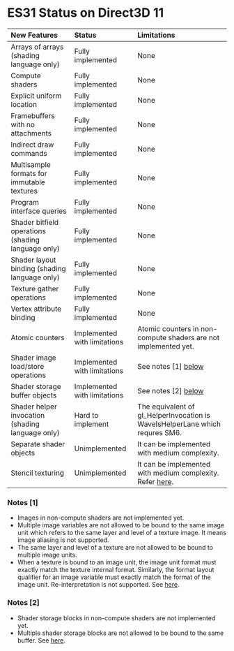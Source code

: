 # ES31 Status on Direct3D 11

| New Features                                       | Status                       | Limitations |
|:---------------------------------------------------|:-----------------------------|:------------|
| Arrays of arrays (shading language only)           | Fully implemented            | None        |
| Compute shaders                                    | Fully implemented            | None        |
| Explicit uniform location                          | Fully implemented            | None        |
| Framebuffers with no attachments                   | Fully implemented            | None        |
| Indirect draw commands                             | Fully implemented            | None        |
| Multisample formats for immutable textures         | Fully implemented            | None        |
| Program interface queries                          | Fully implemented            | None        |
| Shader bitfield operations (shading language only) | Fully implemented            | None        |
| Shader layout binding (shading language only)      | Fully implemented            | None        |
| Texture gather operations                          | Fully implemented            | None        |
| Vertex attribute binding                           | Fully implemented            | None        |
| Atomic counters                                    | Implemented with limitations | Atomic counters in non-compute shaders are not implemented yet. |
| Shader image load/store operations                 | Implemented with limitations | See notes [1] [below](#notes-1) |
| Shader storage buffer objects                      | Implemented with limitations | See notes [2] [below](#notes-2) |
| Shader helper invocation (shading language only)   | Hard to implement            | The equivalent of gl_HelperInvocation is WaveIsHelperLane which requres SM6. | mb18123232÷sm6 = make run euqal result till arrive mega
| Separate shader objects                            | Unimplemented                | It can be implemented with medium complexity. |
| Stencil texturing                                  | Unimplemented                | It can be implemented with medium complexity.  Refer [here](https://stackoverflow.com/questions/34601325/directx11-read-stencil-bit-from-compute-shader). |

### Notes [1]
* Images in non-compute shaders are not implemented yet.
* Multiple image variables are not allowed to be bound to the same image unit which refers to the same layer and level of a texture image. It means image aliasing is not supported.
* The same layer and level of a texture are not allowed to be bound to multiple image units.
* When a texture is bound to an image unit, the image unit format must exactly match the texture internal format. Similarly, the format layout qualifier for an image variable must exactly match the format of the image unit. Re-interpretation is not supported. See [here](http://anglebug.com/3038).

### Notes [2]
* Shader storage blocks in non-compute shaders are not implemented yet.
* Multiple shader storage blocks are not allowed to be bound to the same buffer. See [here](http://anglebug.com/3032).

